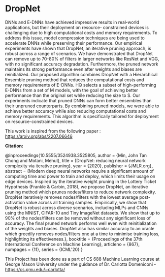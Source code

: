 # DropNet

DNNs and E-DNNs have achieved impressive results in real-world applications, but their deployment on resource- constrained devices is challenging due to high computational costs and memory requirements. To address this issue, model compression techniques are being used to accelerate DNNs while preserving their performance. Our empirical experiments have shown that DropNet, an iterative pruning approach, is robust across a range of scenarios. We have demonstrated that DropNet can remove up to 70-80% of filters in larger networks like ResNet and VGG, with no significant accuracy degradation. Furthermore, the pruned network maintains its strong performance even after weights and biases are reinitialized. Our proposed algorithm combines DropNet with a Hierarchical Ensemble pruning method that reduces the computational costs and memory requirements of E-DNNs. HQ selects a subset of high-performing E-DNNs from a set of M models, with the goal of achieving better performance than the original set while reducing the size to S. Our experiments indicate that pruned DNNs can form better ensembles than their unpruned counterparts. By combining pruned models, we were able to achieve better accuracy while also reducing computational costs and memory requirements. This algorithm is specifically tailored for deployment on resource-constrained devices.

This work is inspired from the following paper : https://arxiv.org/abs/2207.06646

**Citation:**

@inproceedings{10.5555/3524938.3525805,
author = {Min, John Tan Chong and Motani, Mehul},
title = {DropNet: reducing neural network complexity via iterative pruning},
year = {2020},
publisher = {JMLR.org},
abstract = {Modern deep neural networks require a significant amount of computing time and power to train and deploy, which limits their usage on edge devices. Inspired by the iterative weight pruning in the Lottery Ticket Hypothesis (Frankle \& Carbin, 2018), we propose DropNet, an iterative pruning method which prunes nodes/filters to reduce network complexity. DropNet iteratively removes nodes/filters with the lowest average post-activation value across all training samples. Empirically, we show that DropNet is robust across diverse scenarios, including MLPs and CNNs using the MNIST, CIFAR-10 and Tiny ImageNet datasets. We show that up to 90\% of the nodes/filters can be removed without any significant loss of accuracy. The final pruned network performs well even with reinitialization of the weights and biases. DropNet also has similar accuracy to an oracle which greedily removes nodes/filters one at a time to minimise training loss, highlighting its effectiveness.},
booktitle = {Proceedings of the 37th International Conference on Machine Learning},
articleno = {867},
numpages = {11},
series = {ICML'20}
}

This Project has been done as a part of CS 688 Machine Learning course at George Mason University under the guidance of Dr. Carlotta Domeniconi - https://cs.gmu.edu/~carlotta/ <br />
